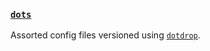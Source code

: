### [`dots`](https://github.com/BenVosper/dots)

Assorted config files versioned using [`dotdrop`](https://github.com/deadc0de6/dotdrop).
